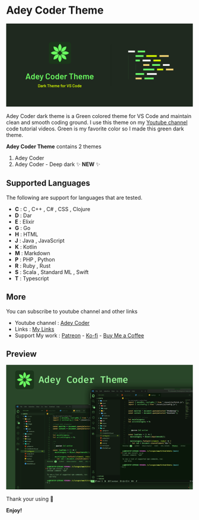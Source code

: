 
# Adey Coder Theme

![Adey Coder Dark Theme](./images/banner.png)

Adey Coder dark theme is a Green colored theme for VS Code and maintain clean and smooth coding ground. I use this theme on my [Youtube channel](https://youtube.com/@AdeyCoder) code tutorial videos. Green is my favorite color so I made this green dark theme.

**Adey Coder Theme** contains 2 themes

1. Adey Coder
1. Adey Coder - Deep dark ✨ **NEW** ✨


## Supported Languages

The following are support for languages that are tested.

- **C** : C , C++ , C# , CSS , Clojure
- **D** : Dar
- **E** : Elixir
- **G** : Go
- **H** : HTML
- **J** : Java , JavaScript
- **K** : Kotlin
- **M** : Markdown
- **P** : PHP , Python
- **R** : Ruby , Rust
- **S** : Scala , Standard ML , Swift
- **T** : Typescript

## More

You can subscribe to youtube channel and other links

- Youtube channel : [Adey Coder](https://youtube.com/@AdeyCoder)
- Links : [My Links](https://adeycoder.bio.link)
- Support My work : [Patreon](https://www.patreon.com/adeycoder) - [Ko-fi](https://ko-fi.com/adeycoder) - [Buy Me a Coffee](https://buymeacoffee.com/adeycoder)

## Preview

![Adey Coder Dark Theme Preview](./images/preview.png)

Thank your using 🙂

**Enjoy!**
